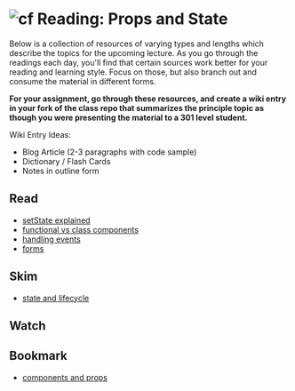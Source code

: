 ![cf](http://i.imgur.com/7v5ASc8.png) Reading: Props and State
==============================================================

Below is a collection of resources of varying types and lengths which describe the topics for the upcoming lecture.  As you go through the readings each day, you'll find that certain sources work better for your reading and learning style. Focus on those, but also branch out and consume the material in different forms.

**For your assignment, go through these resources, and create a wiki entry in your fork of the class repo that summarizes the principle topic as though you were presenting the material to a 301 level student.**

Wiki Entry Ideas:
* Blog Article (2-3 paragraphs with code sample)
* Dictionary / Flash Cards
* Notes in outline form

## Read
* [setState explained](https://css-tricks.com/understanding-react-setstate/)
* [functional vs class components](https://medium.com/@Zwenza/functional-vs-class-components-in-react-231e3fbd7108)
* [handling events](https://facebook.github.io/react/docs/handling-events.html)
* [forms](https://facebook.github.io/react/docs/forms.html)

## Skim
* [state and lifecycle](https://facebook.github.io/react/docs/state-and-lifecycle.html)

## Watch

## Bookmark
* [components and props](https://facebook.github.io/react/docs/components-and-props.html)



